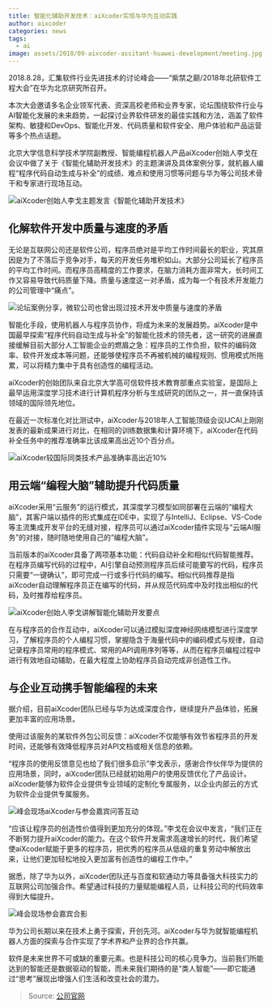 ```yaml
---
title: 智能化辅助开发技术：aiXcoder实现与华为互动实践
author: aixcoder
categories: news
tags:
  - ai
image: assets/2018/09-aixcoder-assitant-huawei-development/meeting.jpg
---
```


2018.8.28，汇集软件行业先进技术的讨论峰会——“紫禁之巅/2018年北研软件工程大会”在华为北京研究所召开。

本次大会邀请多名企业领军代表、资深高校老师和业界专家，论坛围绕软件行业与AI智能化发展的未来趋势，一起探讨业界软件研发的最佳实践和方法，涵盖了软件架构、敏捷和DevOps、智能化开发、代码质量和软件安全、用户体验和产品运营等多个热点话题。

北京大学信息科学技术学院副教授、智能编程机器人产品aiXcoder创始人李戈在会议中做了关于《智能化辅助开发技术》的主题演讲及具体案例分享，就机器人编程“程序代码自动生成与补全”的成绩、难点和使用习惯等问题与华为等公司技术骨干和专家进行现场互动。

![aiXcoder创始人李戈主题发言《智能化辅助开发技术》](/assets/2018/09-aixcoder-assitant-huawei-development/lige.jpg)

## 化解软件开发中质量与速度的矛盾

无论是互联网公司还是软件公司，程序员绝对是平均工作时间最长的职业，究其原因是为了不落后于竞争对手，每天的开发任务堆积如山。大部分公司延长了程序员的平均工作时间。而程序员高精度的工作要求，在脑力消耗方面非常大，长时间工作又容易导致代码质量下降。质量与速度这一对矛盾，成为每一个有技术开发能力的公司管理中“痛点”。

![论坛案例分享，微软公司也曾出现过技术开发中质量与速度的矛盾](/assets/2018/09-aixcoder-assitant-huawei-development/case.jpg)

智能化手段，使用机器人与程序员协作，将成为未来的发展趋势。aiXcoder是中国最早探索“程序代码自动生成与补全”的智能化技术的领先者，这一研究的进展直接缓解目前大部分人工智能企业的燃眉之急：程序员的工作负担，软件的编码效率、软件开发成本等问题，还能够使程序员不再被机械的编程规则、惯用模式所拖累，可以将精力集中于具有创造性的编程活动。

aiXcoder的创始团队来自北京大学高可信软件技术教育部重点实验室，是国际上最早运用深度学习技术进行计算机程序分析与生成研究的团队之一，并一直保持该领域的国际领先地位。

在最近一次标准化对比测试中，aiXcoder与2018年人工智能顶级会议IJCAI上刚刚发表的最新成果进行对比，在相同的训练数据集和计算环境下，aiXcoder在代码补全任务中的推荐准确率比该成果高出近10个百分点。

![aiXcoder较国际同类技术产品准确率高出近10%](/assets/2018/09-aixcoder-assitant-huawei-development/aixcoder.jpg)

## 用云端“编程大脑”辅助提升代码质量

aiXcoder采用“云服务”的运行模式，其深度学习模型如同部署在云端的“编程大脑”，其客户端以插件的形式集成在IDE中，实现了与IntelliJ、Eclipse、VS-Code等主流集成开发平台的无缝对接，程序员可以通过aiXcoder插件实现与“云端AI服务”的对接，随时随地使用自己的“编程大脑”。

当前版本的aiXcoder具备了两项基本功能：代码自动补全和相似代码智能推荐。在程序员编写代码的过程中，AI引擎自动预测程序员后续可能要写的代码，程序员只需要“一键确认”，即可完成一行或多行代码的编写。相似代码推荐是指aiXcoder自动理解程序员正在编写的代码，并从规范代码库中及时找出相似的代码，及时推荐给程序员。

![aiXcoder创始人李戈讲解智能化辅助开发要点](/assets/2018/09-aixcoder-assitant-huawei-development/paper.jpg)

在与程序员的合作互动中，aiXcoder可以通过模拟深度神经网络模型进行深度学习，了解程序员的个人编程习惯，掌握隐含于海量代码中的编码模式与规律，自动记录程序员常用的程序模式、常用的API调用序列等等，从而在程序员编程过程中进行有效地自动辅助，在最大程度上协助程序员自动完成非创造性工作。

## 与企业互动携手智能编程的未来

据介绍，目前aiXcoder团队已经与华为达成深度合作，继续提升产品体验，拓展更加丰富的应用场景。

使用过该服务的某软件外包公司反馈：aiXcoder不仅能够有效节省程序员的开发时间，还能够有效降低程序员对API文档或相关信息的依赖。

“程序员的使用反馈意见也给了我们很多启示”李戈表示，感谢合作伙伴华为提供的应用场景，同时，aiXcoder团队已经就初始用户的使用反馈优化了产品设计。aiXcoder能够为软件企业提供专业领域的定制化专属服务，以企业内部云的方式为软件企业提供专属服务。

![峰会现场aiXcoder与参会嘉宾问答互动](/assets/2018/09-aixcoder-assitant-huawei-development/qa.jpg)

“应该让程序员的创造性价值得到更加充分的体现。”李戈在会议中发言，“我们正在不断努力提升aiXcoder的能力。在这个软件开发需求高速增长的时代，我们希望使aiXcoder赋能于更多的程序员，把优秀的程序员从低级的重复劳动中解放出来，让他们更加轻松地投入更加富有创造性的编程工作中。”

据悉，除了华为以外，aiXcoder团队还与百度和软通动力等具备强大科技实力的互联网公司加强合作。希望通过科技的力量赋能编程人员，让科技公司的代码效率得到大幅提升。

![峰会现场参会嘉宾合影](/assets/2018/09-aixcoder-assitant-huawei-development/group.jpg)

华为公司长期以来在技术上勇于探索，开创先河。aiXcoder与华为就智能编程机器人方面的探索与合作实现了学术界和产业界的合作共赢。

软件是未来世界不可或缺的重要元素。也是科技公司的核心竞争力。当前我们所能达到的智能还是数据驱动的智能，而未来我们期待的是“类人智能”——即它能通过“思考”展现出增强人们生活和改变社会的潜力。

> Source: [公司官网](https://www.aixcoder.com/#/New?id=2)
